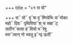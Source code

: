 +++
title = "०१ स यो"

+++
स᳓ यो᳓ वृ᳓षा वृ᳓ष्णियेभिः स᳓मोका  
महो᳓ दिवः᳓ पृथिविया᳓श् च सम्रा᳓ट्  
सतीन᳓सत्वा ह᳓वियो भ᳓रेषु  
मरु᳓त्वान् नो भवतु इ᳓न्द्र ऊती᳓